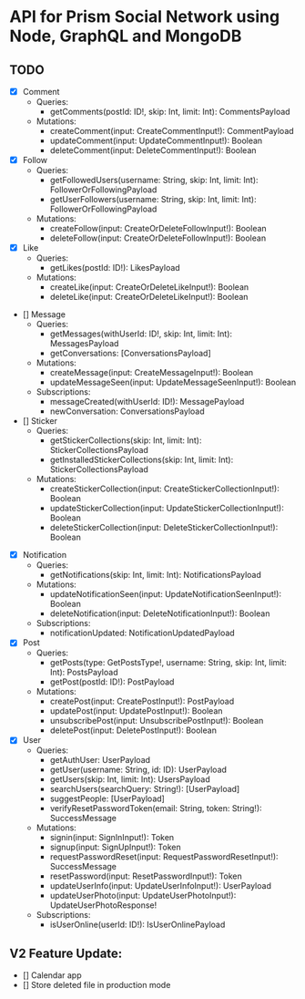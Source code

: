 # API for Prism Social Network using Node, GraphQL and MongoDB

## TODO

- [x] Comment
  - Queries:
    - getComments(postId: ID!, skip: Int, limit: Int): CommentsPayload
  - Mutations:
    - createComment(input: CreateCommentInput!): CommentPayload
    - updateComment(input: UpdateCommentInput!): Boolean
    - deleteComment(input: DeleteCommentInput!): Boolean
- [x] Follow
  - Queries:
    - getFollowedUsers(username: String, skip: Int, limit: Int): FollowerOrFollowingPayload
    - getUserFollowers(username: String, skip: Int, limit: Int): FollowerOrFollowingPayload
  - Mutations:
    - createFollow(input: CreateOrDeleteFollowInput!): Boolean
    - deleteFollow(input: CreateOrDeleteFollowInput!): Boolean
- [x] Like
  - Queries:
    - getLikes(postId: ID!): LikesPayload
  - Mutations:
    - createLike(input: CreateOrDeleteLikeInput!): Boolean
    - deleteLike(input: CreateOrDeleteLikeInput!): Boolean
- [] Message
  - Queries:
    - getMessages(withUserId: ID!, skip: Int, limit: Int): MessagesPayload
    - getConversations: [ConversationsPayload]
  - Mutations:
    - createMessage(input: CreateMessageInput!): Boolean
    - updateMessageSeen(input: UpdateMessageSeenInput!): Boolean
  - Subscriptions:
    - messageCreated(withUserId: ID!): MessagePayload
    - newConversation: ConversationsPayload
- [] Sticker
  - Queries:
    - getStickerCollections(skip: Int, limit: Int): StickerCollectionsPayload
    - getInstalledStickerCollections(skip: Int, limit: Int): StickerCollectionsPayload
  - Mutations:
    - createStickerCollection(input: CreateStickerCollectionInput!): Boolean
    - updateStickerCollection(input: UpdateStickerCollectionInput!): Boolean
    - deleteStickerCollection(input: DeleteStickerCollectionInput!): Boolean
- [x] Notification
  - Queries:
    - getNotifications(skip: Int, limit: Int): NotificationsPayload
  - Mutations:
    - updateNotificationSeen(input: UpdateNotificationSeenInput!): Boolean
    - deleteNotification(input: DeleteNotificationInput!): Boolean
  - Subscriptions:
    - notificationUpdated: NotificationUpdatedPayload
- [x] Post
  - Queries:
    - getPosts(type: GetPostsType!, username: String, skip: Int, limit: Int): PostsPayload
    - getPost(postId: ID!): PostPayload
  - Mutations:
    - createPost(input: CreatePostInput!): PostPayload
    - updatePost(input: UpdatePostInput!): Boolean
    - unsubscribePost(input: UnsubscribePostInput!): Boolean
    - deletePost(input: DeletePostInput!): Boolean
- [x] User
  - Queries:
    - getAuthUser: UserPayload
    - getUser(username: String, id: ID): UserPayload
    - getUsers(skip: Int, limit: Int): UsersPayload
    - searchUsers(searchQuery: String!): [UserPayload]
    - suggestPeople: [UserPayload]
    - verifyResetPasswordToken(email: String, token: String!): SuccessMessage
  - Mutations:
    - signin(input: SignInInput!): Token
    - signup(input: SignUpInput!): Token
    - requestPasswordReset(input: RequestPasswordResetInput!): SuccessMessage
    - resetPassword(input: ResetPasswordInput!): Token
    - updateUserInfo(input: UpdateUserInfoInput!): UserPayload
    - updateUserPhoto(input: UpdateUserPhotoInput!): UpdateUserPhotoResponse!
  - Subscriptions:
    - isUserOnline(userId: ID!): IsUserOnlinePayload

## V2 Feature Update:

- [] Calendar app
- [] Store deleted file in production mode
